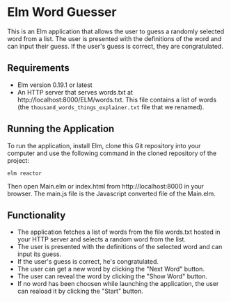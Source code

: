 # Elm Word Guesser

This is an Elm application that allows the user to guess a randomly selected word from a list. The user is presented with the definitions of the word and can input their guess. If the user's guess is correct, they are congratulated.

## Requirements

* Elm version 0.19.1 or latest
* An HTTP server that serves words.txt at http://localhost:8000/ELM/words.txt. This file contains a list of words (the `thousand_words_things_explainer.txt` file that we renamed).

## Running the Application

To run the application, install Elm, clone this Git repository into your computer and use the following command in the cloned repository of the project:

`elm reactor`

Then open Main.elm or index.html from http://localhost:8000 in your browser. The main.js file is the Javascript converted file of the Main.elm.

## Functionality

* The application fetches a list of words from the file words.txt hosted in your HTTP server and selects a random word from the list.
* The user is presented with the definitions of the selected word and can input its guess.
* If the user's guess is correct, he's congratulated.
* The user can get a new word by clicking the "Next Word" button.
* The user can reveal the word by clicking the "Show Word" button.
* If no word has been choosen while launching the application, the user can reaload it by clicking the "Start" button.


